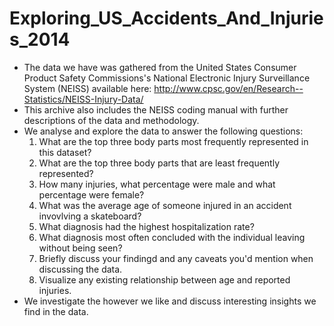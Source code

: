 # Exploring_US_Accidents_And_Injuries_2014
- The data we have was gathered from the United States Consumer Product Safety Commissions's National Electronic Injury Surveillance System (NEISS) available here:
http://www.cpsc.gov/en/Research--Statistics/NEISS-Injury-Data/
- This archive also includes the NEISS coding manual with further descriptions of the data and methodology.
- We analyse and explore the data to answer the following questions:
  1. What are the top three body parts most frequently represented in this dataset?
  2. What are the top three body parts that are least frequently represented?
  3. How many injuries, what percentage were male and what percentage were female?
  4. What was the average age of someone injured in an accident invovlving a skateboard?
  5. What diagnosis had the highest hospitalization rate?
  6. What diagnosis most often concluded with the individual leaving without being seen?
  7. Briefly discuss your findingd and any caveats you'd mention when discussing the data.
  8. Visualize any existing relationship between age and reported injuries.
- We investigate the however we like and discuss interesting insights we find in the data.
